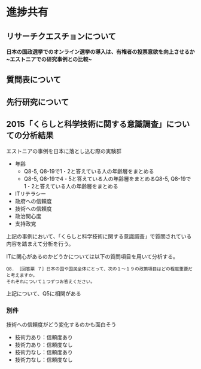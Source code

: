 # 進捗共有

## リサーチクエスチョンについて

**日本の国政選挙でのオンライン選挙の導入は、有権者の投票意欲を向上させるか　~エストニアでの研究事例との比較~**

## 質問表について

## 先行研究について

## 2015「くらしと科学技術に関する意識調査」についての分析結果

エストニアの事例を日本に落とし込む際の実験群

- 年齢
  - Q8-5, Q8-19で1・2と答えている人の年齢層をまとめる
  - Q8-5, Q8-19で4・5と答えている人の年齢層をまとめるQ8-5, Q8-19で1・2と答えている人の年齢層をまとめる
- ITリテラシー
- 政府への信頼度
- 技術への信頼度
- 政治関心度
- 支持政党

上記の事例において、「くらしと科学技術に関する意識調査」で質問されている内容を踏まえて分析を行う。

ITに関心があるのかどうかについては以下の質問項目を用いて分析する。

```text
Q8. ［回答票 ７］日本の国や国民全体にとって、次の１～１９の政策項目はどの程度重要だと考えますか。
それぞれについて１つずつお答えください。
```

上記について、Q5に相関がある


### 別件

技術への信頼度がどう変化するのかも面白そう

- 技術力あり：信頼度あり
- 技術力あり：信頼度なし
- 技術力なし：信頼度あり
- 技術力なし：信頼度なし
